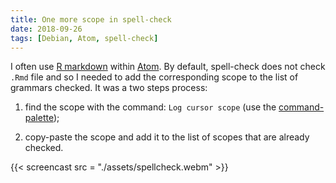 ```yaml
---
title: One more scope in spell-check
date: 2018-09-26
tags: [Debian, Atom, spell-check]
---
```


I often use [R markdown](https://rmarkdown.rstudio.com/) within [Atom](https://atom.io/).
By default, spell-check does not check `.Rmd` file and so I needed to add the
corresponding scope to the list of grammars checked. It was a two steps process:

  1. find the scope with the command: `Log cursor scope` (use the [command-palette](https://flight-manual.atom.io/getting-started/sections/atom-basics/#command-palette));

  2. copy-paste the scope and add it to the list of scopes that are already checked.  


{{< screencast src = "./assets/spellcheck.webm" >}}
